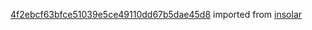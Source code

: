 [4f2ebcf63bfce51039e5ce49110dd67b5dae45d8](https://github.com/insolar/insolar/commit/4f2ebcf63bfce51039e5ce49110dd67b5dae45d8) imported from [insolar](https://github.com/insolar/insolar)
